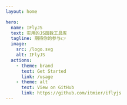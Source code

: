```yaml
---
layout: home

hero:
  name: IFlyJS
  text: 实用的JS函数工具库
  tagline: 期待你的参与👉
  image:
    src: /logo.svg
    alt: IFlyJS
  actions:
    - theme: brand
      text: Get Started
      link: /usage
    - theme: alt
      text: View on GitHub
      link: https://github.com/itmier/iflyjs
---
```

